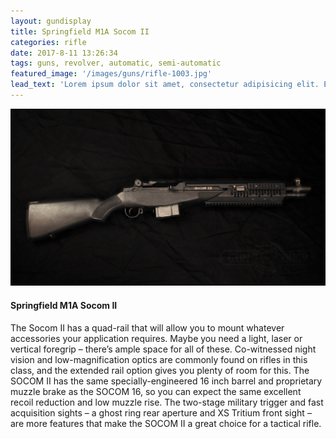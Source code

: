```yaml
---
layout: gundisplay
title: Springfield M1A Socom II
categories: rifle
date: 2017-8-11 13:26:34
tags: guns, revolver, automatic, semi-automatic
featured_image: '/images/guns/rifle-1003.jpg'
lead_text: 'Lorem ipsum dolor sit amet, consectetur adipisicing elit. Expedita maiores quisquam id sunt, a architecto molestias velit, distinctio quidem non, nostrum provident quibusdam enim. Neque ipsam temporibus commodi facere minima.'
---
```


![Springfield M1A Socom II](/images/guns/rifle-1003.jpg)

#### Springfield M1A Socom II
The Socom II has a quad-rail that will allow you to mount whatever accessories your application requires. Maybe you need a light, laser or vertical foregrip – there’s ample space for all of these. Co-witnessed night vision and low-magnification optics are commonly found on rifles in this class, and the extended rail option gives you plenty of room for this. The SOCOM II has the same specially-engineered 16 inch barrel and proprietary muzzle brake as the SOCOM 16, so you can expect the same excellent recoil reduction and low muzzle rise. The two-stage military trigger and fast acquisition sights – a ghost ring rear aperture and XS Tritium front sight – are more features that make the SOCOM II a great choice for a tactical rifle.


 

